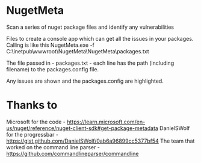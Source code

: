 # NugetMeta
Scan a series of nuget package files and identify any vulnerabilities

Files to create a console app which can get all the issues in your packages.
Calling is like this
NugetMeta.exe -f C:\inetpub\wwwroot\NugetMeta\NugetMeta\packages.txt

The file passed in - packages.txt - each line has the path (including filename) to the packages.config file.

Any issues are shown and the packages.config are highlighted.

# Thanks to
Microsoft for the code - https://learn.microsoft.com/en-us/nuget/reference/nuget-client-sdk#get-package-metadata
DanielSWolf for the progressbar - https://gist.github.com/DanielSWolf/0ab6a96899cc5377bf54
The team that worked on the command line parser - https://github.com/commandlineparser/commandline
